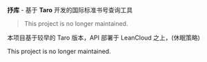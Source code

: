 **抒库** - 基于 **Taro** 开发的国际标准书号查询工具

> This project is no longer maintained.



本项目基于较早的 Taro 版本，API 部署于 LeanCloud 之上，(休眠策略)




This project is no longer maintained.
